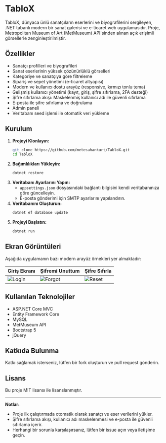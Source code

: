 # TabloX

TabloX, dünyaca ünlü sanatçıların eserlerini ve biyografilerini sergileyen, .NET tabanlı modern bir sanat galerisi ve e-ticaret web uygulamasıdır. Proje, Metropolitan Museum of Art (MetMuseum) API'sinden alınan açık erişimli görsellerle zenginleştirilmiştir.

## Özellikler
- Sanatçı profilleri ve biyografileri
- Sanat eserlerinin yüksek çözünürlüklü görselleri
- Kategoriye ve sanatçıya göre filtreleme
- Sipariş ve sepet yönetimi (e-ticaret altyapısı)
- Modern ve kullanıcı dostu arayüz (responsive, kırmızı tonlu tema)
- Gelişmiş kullanıcı yönetimi (kayıt, giriş, şifre sıfırlama, 2FA desteği)
- Şifre sıfırlama akışı: Maskelenmiş kullanıcı adı ile güvenli sıfırlama
- E-posta ile şifre sıfırlama ve doğrulama
- Admin paneli
- Veritabanı seed işlemi ile otomatik veri yükleme

## Kurulum
1. **Projeyi Klonlayın:**
   ```sh
   git clone https://github.com/metesahankurt/TabloX.git
   cd TabloX
   ```
2. **Bağımlılıkları Yükleyin:**
   ```sh
   dotnet restore
   ```
3. **Veritabanı Ayarlarını Yapın:**
   - `appsettings.json` dosyasındaki bağlantı bilgisini kendi veritabanınıza göre güncelleyin.
   - E-posta gönderimi için SMTP ayarlarını yapılandırın.
4. **Veritabanını Oluşturun:**
   ```sh
   dotnet ef database update
   ```
5. **Projeyi Başlatın:**
   ```sh
   dotnet run
   ```

## Ekran Görüntüleri
Aşağıda uygulamanın bazı modern arayüz örnekleri yer almaktadır:

| Giriş Ekranı | Şifremi Unuttum | Şifre Sıfırla |
|-------------|-----------------|--------------|
| ![Login](docs/screenshots/login.png) | ![Forgot](docs/screenshots/forgot.png) | ![Reset](docs/screenshots/reset.png) |

## Kullanılan Teknolojiler
- ASP.NET Core MVC
- Entity Framework Core
- MySQL
- MetMuseum API
- Bootstrap 5
- jQuery

## Katkıda Bulunma
Katkı sağlamak isterseniz, lütfen bir fork oluşturun ve pull request gönderin.

## Lisans
Bu proje MIT lisansı ile lisanslanmıştır.

---

**Notlar:**
- Proje ilk çalıştırmada otomatik olarak sanatçı ve eser verilerini yükler.
- Şifre sıfırlama akışı, kullanıcı adı maskelenmesi ve e-posta ile güvenli sıfırlama içerir.
- Herhangi bir sorunla karşılaşırsanız, lütfen bir issue açın veya iletişime geçin. 